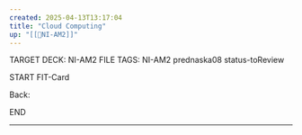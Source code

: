 ```yaml
---
created: 2025-04-13T13:17:04
title: "Cloud Computing"
up: "[[📖NI-AM2]]"
---
```


TARGET DECK: NI-AM2
FILE TAGS: NI-AM2 prednaska08 status-toReview


START
FIT-Card



Back:



END

---


